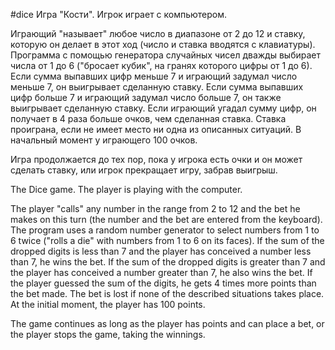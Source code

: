 #dice 
Игра "Кости". Игрок играет с компьютером.

Играющий "называет" любое число в диапазоне от 2 до 12 и ставку, которую он делает в этот ход (число и ставка вводятся с клавиатуры). Программа с помощью генератора случайных чисел дважды выбирает числа от 1 до 6 ("бросает кубик", на гранях которого цифры от 1 до 6). Если сумма выпавших цифр меньше 7 и играющий задумал число меньше 7, он выигрывает сделанную ставку. Если сумма выпавших цифр больше 7 и играющий задумал число больше 7, он  также выигрывает сделанную ставку. Если играющий угадал сумму цифр, он получает в 4 раза больше очков, чем сделанная ставка. Ставка проиграна, если не имеет место ни одна из описанных ситуаций. В начальный момент у играющего 100 очков.

Игра продолжается до тех пор, пока у игрока есть очки и он может сделать ставку, или игрок прекращает игру, забрав выигрыш.

The Dice game. The player is playing with the computer.

The player "calls" any number in the range from 2 to 12 and the bet he makes on this turn (the number and the bet are entered from the keyboard). The program uses a random number generator to select numbers from 1 to 6 twice ("rolls a die" with numbers from 1 to 6 on its faces). If the sum of the dropped digits is less than 7 and the player has conceived a number less than 7, he wins the bet. If the sum of the dropped digits is greater than 7 and the player has conceived a number greater than 7, he also wins the bet. If the player guessed the sum of the digits, he gets 4 times more points than the bet made. The bet is lost if none of the described situations takes place. At the initial moment, the player has 100 points.

The game continues as long as the player has points and can place a bet, or the player stops the game, taking the winnings.
